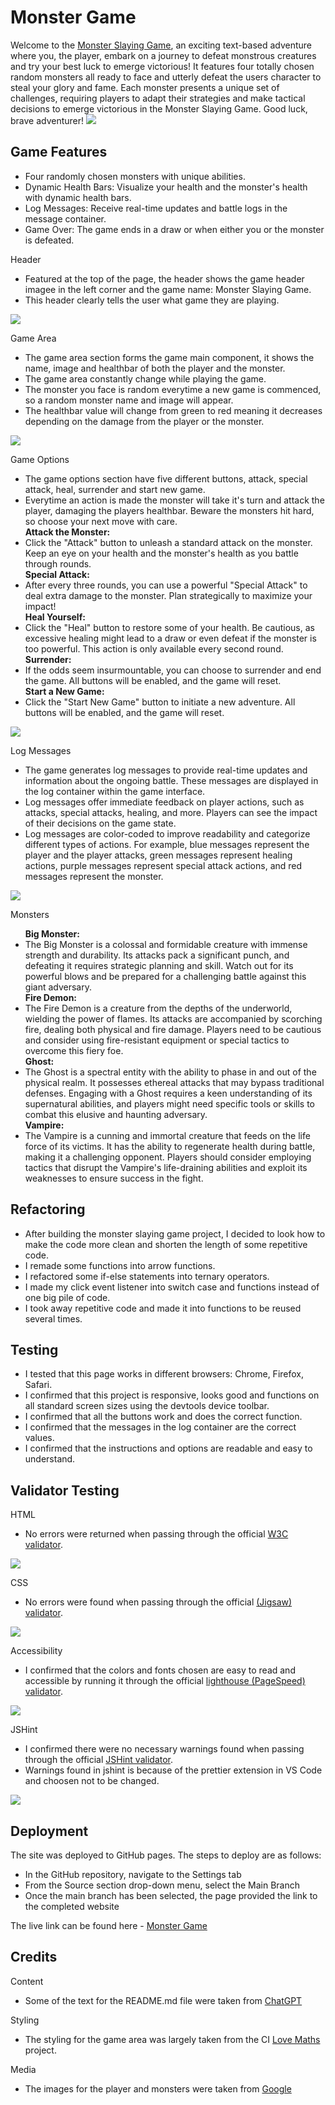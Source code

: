 # Monster Game

Welcome to the <a href="https://berger101.github.io/Monster-Game/">Monster Slaying Game</a>, an exciting text-based adventure where you, the player, embark on a journey to defeat monstrous creatures and try your best luck to emerge victorious! It features four totally chosen random monsters all ready to face and utterly defeat the users character to steal your glory and fame. Each monster presents a unique set of challenges, requiring players to adapt their strategies and make tactical decisions to emerge victorious in the Monster Slaying Game. Good luck, brave adventurer!
<img src="assets/images/amiresponsive.png">

## Game Features

<ul>
  <li>Four randomly chosen monsters with unique abilities.</li>
  <li>Dynamic Health Bars: Visualize your health and the monster's health with dynamic health bars.</li>
  <li>Log Messages: Receive real-time updates and battle logs in the message container.</li>
  <li>Game Over: The game ends in a draw or when either you or the monster is defeated.</li>
</ul>

Header
<ul> 
  <li>Featured at the top of the page, the header shows the game header imagee in the left corner and the game name: Monster Slaying Game.</li>
  <li>This header clearly tells the user what game they are playing.</li>
</ul>
<img src="assets/images/header.png">

Game Area
<ul> 
  <li>The game area section forms the game main component, it shows the name, image and healthbar of both the player and the monster.</li>
  <li>The game area constantly change while playing the game.</li>
  <li>The monster you face is random everytime a new game is commenced, so a random monster name and image will appear.</li>
  <li>The healthbar value will change from green to red meaning it decreases depending on the damage from the player or the monster.</li>
</ul>
<img src="assets/images/gamearea.png">

Game Options
<ul> 
  <li>The game options section have five different buttons, attack, special attack, heal, surrender and start new game.</li>
  <li>Everytime an action is made the monster will take it's turn and attack the player, damaging the players healthbar. Beware the monsters hit hard, so choose your next move with care.</li>
  <b>Attack the Monster:</b>
  <li>Click the "Attack" button to unleash a standard attack on the monster. Keep an eye on your health and the monster's health as you battle through rounds.</li>
  <b>Special Attack:</b>
  <li>After every three rounds, you can use a powerful "Special Attack" to deal extra damage to the monster. Plan strategically to maximize your impact!</li>
  <b>Heal Yourself:</b>
  <li>Click the "Heal" button to restore some of your health. Be cautious, as excessive healing might lead to a draw or even defeat if the monster is too powerful. This action is only available every second round.</li>
  <b>Surrender:</b>
  <li>If the odds seem insurmountable, you can choose to surrender and end the game. All buttons will be enabled, and the game will reset.</li>
  <b>Start a New Game:</b>
  <li>Click the "Start New Game" button to initiate a new adventure. All buttons will be enabled, and the game will reset.</li>
</ul>
<img src="assets/images/buttons.png">


Log Messages
<ul>
  <li>The game generates log messages to provide real-time updates and information about the ongoing battle. These messages are displayed in the log container within the game interface.</li>
  <li>Log messages offer immediate feedback on player actions, such as attacks, special attacks, healing, and more. Players can see the impact of their decisions on the game state.</li>
  <li>Log messages are color-coded to improve readability and categorize different types of actions. For example, blue messages represent the player and the player attacks, green messages represent healing actions, purple messages represent special attack actions, and red messages represent the monster.</li>
</ul>
<img src="assets/images/logmessage.png">

Monsters
<ul>
  <b>Big Monster:</b>
  <li>The Big Monster is a colossal and formidable creature with immense strength and durability. Its attacks pack a significant punch, and defeating it requires strategic planning and skill. Watch out for its powerful blows and be prepared for a challenging battle against this giant adversary.</li>
  <b>Fire Demon:</b>
  <li>The Fire Demon is a creature from the depths of the underworld, wielding the power of flames. Its attacks are accompanied by scorching fire, dealing both physical and fire damage. Players need to be cautious and consider using fire-resistant equipment or special tactics to overcome this fiery foe.</li>
  <b>Ghost:</b>
  <li>The Ghost is a spectral entity with the ability to phase in and out of the physical realm. It possesses ethereal attacks that may bypass traditional defenses. Engaging with a Ghost requires a keen understanding of its supernatural abilities, and players might need specific tools or skills to combat this elusive and haunting adversary.</li>
  <b>Vampire:</b>
  <li>The Vampire is a cunning and immortal creature that feeds on the life force of its victims. It has the ability to regenerate health during battle, making it a challenging opponent. Players should consider employing tactics that disrupt the Vampire's life-draining abilities and exploit its weaknesses to ensure success in the fight.</li>
</ul>

## Refactoring

<ul>
  <li>After building the monster slaying game project, I decided to look how to make the code more clean and shorten the length of some repetitive code.</li>
  <li>I remade some functions into arrow functions.</li>
  <li>I refactored some if-else statements into ternary operators.</li>
  <li>I made my click event listener into switch case and functions instead of one big pile of code.</li>
  <li>I took away repetitive code and made it into functions to be reused several times.</li>
</ul>

## Testing

<ul>
  <li>I tested that this page works in different browsers: Chrome, Firefox, Safari.</li>
  <li>I confirmed that this project is responsive, looks good and functions on all standard screen sizes using the devtools device toolbar.</li>
  <li>I confirmed that all the buttons work and does the correct function.</li>
  <li>I confirmed that the messages in the log container are the correct values.</li>
  <li>I confirmed that the instructions and options are readable and easy to understand.</li>
</ul>

## Validator Testing

HTML
<ul>
  <li>No errors were returned when passing through the official <a href="https://validator.w3.org/">W3C validator</a>.</li>
</ul>
<img src="assets/images/validatorhtml.png">

CSS
<ul>
  <li>No errors were found when passing through the official <a href="https://jigsaw.w3.org/css-validator/">(Jigsaw) validator</a>.</li>
</ul>
<img src="assets/images/validatorcss.png">

Accessibility
<ul>
  <li>I confirmed that the colors and fonts chosen are easy to read and accessible by running it through the official <a href="https://pagespeed.web.dev/">lighthouse (PageSpeed) validator</a>.</li>
</ul>
<img src="assets/images/lighthouse.png">

JSHint
<ul>
  <li>I confirmed there were no necessary warnings found when passing through the official <a href="https://jshint.com/">JSHint validator</a>.</li>
  <li>Warnings found in jshint is because of the prettier extension in VS Code and choosen not to be changed.</li>
</ul>
<img src="assets/images/validatorjshint.png">

## Deployment

The site was deployed to GitHub pages. The steps to deploy are as follows:
<ul>
  <li>In the GitHub repository, navigate to the Settings tab</li>
  <li>From the Source section drop-down menu, select the Main Branch</li>
  <li>Once the main branch has been selected, the page provided the link to the completed website</li>
</ul>
The live link can be found here - <a href="https://berger101.github.io/Monster-Game/">Monster Game</a>

## Credits

Content
<ul>
  <li>Some of the text for the README.md file were taken from <a href="https://chat.openai.com/">ChatGPT</a></li>
</ul>

Styling
<ul>
  <li>The styling for the game area was largely taken from the CI <a href="https://jcav23.github.io/CodeInstitute_LoveMaths/">Love Maths</a> project.</li>
</ul>

Media
<ul>
  <li>The images for the player and monsters were taken from <a href="www.google.com">Google</a></li>
</ul>
